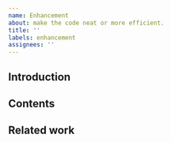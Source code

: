```yaml
---
name: Enhancement
about: make the code neat or more efficient.
title: ''
labels: enhancement
assignees: ''
---
```


## Introduction
<!-- concise introduction to problem, motivation, and overview of proposed solution -->

## Contents
<!-- Please describe the enhancement what you want in this section -->

## Related work
<!-- In this section you can add other related tasks to help assigner to complete the task more easily -->